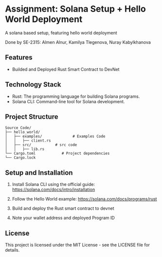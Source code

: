 # Assignment: Solana Setup + Hello World Deployment

A solana based setup, featuring hello world deployment

Done by SE-2315: Almen Alnur, Kamilya Tlegenova, Nuray Kabylkhanova

## Features

- Builded and Deployed Rust Smart Contract to DevNet

## Technology Stack

- Rust: The programming language for building Solana programs.
- Solana CLI: Command-line tool for Solana development.

## Project Structure

```
Source Code/
├── hello_world/
│   ├── examples/              # Examples Code
│   │   ├── client.rs
│   ├── src/           # src code
│   │   ├── lib.rs
└── Cargo.toml            # Project dependencies
└── Cargo.lock            
```

## Setup and Installation

1. Install Solana CLI using the official guide: https://solana.com/docs/intro/installation


2. Follow the Hello World example: https://solana.com/docs/programs/rust


3. Build and deploy the Rust smart contract to devnet


4. Note your wallet address and deployed Program ID


## License

This project is licensed under the MIT License - see the LICENSE file for details.

